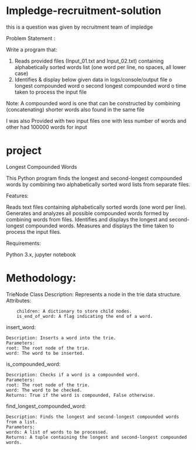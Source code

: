 # Impledge-recruitment-solution
this is a question was given by recruitment team of impledge

Problem Statement :

Write a program that:
1. Reads provided files (Input_01.txt and Input_02.txt) containing alphabetically sorted words list (one
word per line, no spaces, all lower case) 
2. Identifies & display below given data in logs/console/output file
        o longest compounded word
        o second longest compounded word
        o time taken to process the input file


Note: A compounded word is one that can be constructed by combining (concatenating) shorter words 
also found in the same file

I was also Provided with two input files one with less number of words and other had 100000 words for input

# project

Longest Compounded Words

This Python program finds the longest and second-longest compounded words by combining two alphabetically sorted word lists from separate files.

Features:

Reads  text files containing alphabetically sorted words (one word per line).
Generates and analyzes all possible compounded words formed by combining words from  files.
Identifies and displays the longest and second-longest compounded words.
Measures and displays the time taken to process the input files.

Requirements:

Python 3.x, jupyter notebook


# Methodology:

TrieNode Class
    Description: Represents a node in the trie data structure.
    Attributes:

        children: A dictionary to store child nodes.
        is_end_of_word: A flag indicating the end of a word.

insert_word:

    Description: Inserts a word into the trie.
    Parameters:
    root: The root node of the trie.
    word: The word to be inserted.

is_compounded_word:

    Description: Checks if a word is a compounded word.
    Parameters:
    root: The root node of the trie.
    word: The word to be checked.
    Returns: True if the word is compounded, False otherwise.

find_longest_compounded_word:

    Description: Finds the longest and second-longest compounded words from a list.
    Parameters:
    words: A list of words to be processed.
    Returns: A tuple containing the longest and second-longest compounded words.




